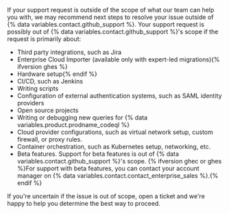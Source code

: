 If your support request is outside of the scope of what our team can help you with, we may recommend next steps to resolve your issue outside of {% data variables.contact.github_support %}. Your support request is possibly out of {% data variables.contact.github_support %}'s scope if the request is primarily about:

- Third party integrations, such as Jira
- Enterprise Cloud Importer (available only with expert-led migrations){% ifversion ghes %}
- Hardware setup{% endif %}
- CI/CD, such as Jenkins
- Writing scripts
- Configuration of external authentication systems, such as SAML identity providers
- Open source projects
- Writing or debugging new queries for {% data variables.product.prodname_codeql %}
- Cloud provider configurations, such as virtual network setup, custom firewall, or proxy rules.
- Container orchestration, such as Kubernetes setup, networking, etc.
- Beta features. Support for beta features is out of {% data variables.contact.github_support %}'s scope. {% ifversion ghec or ghes %}For support with beta features, you can contact your account manager on {% data variables.contact.contact_enterprise_sales %}.{% endif %}

If you're uncertain if the issue is out of scope, open a ticket and we're happy to help you determine the best way to proceed.
